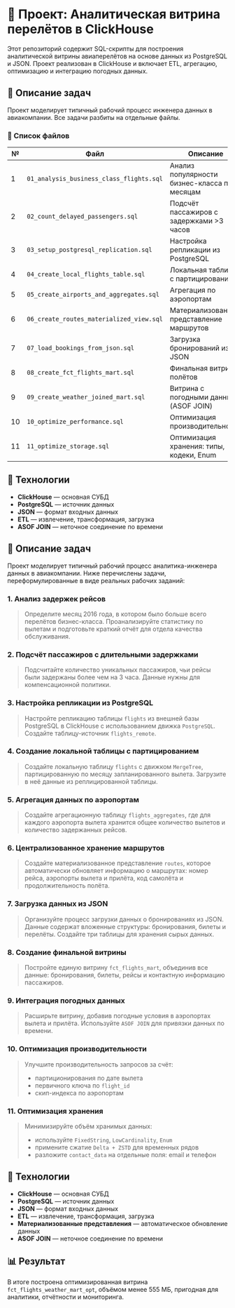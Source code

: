 # 🛫 Проект: Аналитическая витрина перелётов в ClickHouse

Этот репозиторий содержит SQL-скрипты для построения аналитической витрины авиаперелётов на основе данных из PostgreSQL и JSON. Проект реализован в ClickHouse и включает ETL, агрегацию, оптимизацию и интеграцию погодных данных.

## 📌 Описание задач

Проект моделирует типичный рабочий процесс инженера данных в авиакомпании. Все задачи разбиты на отдельные файлы.

### 🔢 Список файлов

| № | Файл | Описание |
|---|------|---------|
| 1 | `01_analysis_business_class_flights.sql` | Анализ популярности бизнес-класса по месяцам |
| 2 | `02_count_delayed_passengers.sql` | Подсчёт пассажиров с задержками >3 часов |
| 3 | `03_setup_postgresql_replication.sql` | Настройка репликации из PostgreSQL |
| 4 | `04_create_local_flights_table.sql` | Локальная таблица с партицированием |
| 5 | `05_create_airports_and_aggregates.sql` | Агрегация по аэропортам |
| 6 | `06_create_routes_materialized_view.sql` | Материализованное представление маршрутов |
| 7 | `07_load_bookings_from_json.sql` | Загрузка бронирований из JSON |
| 8 | `08_create_fct_flights_mart.sql` | Финальная витрина полётов |
| 9 | `09_create_weather_joined_mart.sql` | Витрина с погодными данными (ASOF JOIN) |
| 10| `10_optimize_performance.sql` | Оптимизация производительности |
| 11| `11_optimize_storage.sql` | Оптимизация хранения: типы, кодеки, Enum |

## 🧰 Технологии

- **ClickHouse** — основная СУБД
- **PostgreSQL** — источник данных
- **JSON** — формат входных данных
- **ETL** — извлечение, трансформация, загрузка
- **ASOF JOIN** — неточное соединение по времени

## 📌 Описание задач

Проект моделирует типичный рабочий процесс аналитика-инженера данных в авиакомпании. Ниже перечислены задачи, переформулированные в виде реальных рабочих заданий:

### 1. Анализ задержек рейсов
> Определите месяц 2016 года, в котором было больше всего перелётов бизнес-класса. Проанализируйте статистику по вылетам и подготовьте краткий отчёт для отдела качества обслуживания.

### 2. Подсчёт пассажиров с длительными задержками
> Подсчитайте количество уникальных пассажиров, чьи рейсы были задержаны более чем на 3 часа. Данные нужны для компенсационной политики.

### 3. Настройка репликации из PostgreSQL
> Настройте репликацию таблицы `flights` из внешней базы PostgreSQL в ClickHouse с использованием движка `PostgreSQL`. Создайте таблицу-источник `flights_remote`.

### 4. Создание локальной таблицы с партицированием
> Создайте локальную таблицу `flights` с движком `MergeTree`, партицированную по месяцу запланированного вылета. Загрузите в неё данные из реплицированной таблицы.

### 5. Агрегация данных по аэропортам
> Создайте агрегационную таблицу `flights_aggregates`, где для каждого аэропорта вылета хранится общее количество вылетов и количество задержанных рейсов.

### 6. Централизованное хранение маршрутов
> Создайте материализованное представление `routes`, которое автоматически обновляет информацию о маршрутах: номер рейса, аэропорты вылета и прилёта, код самолёта и продолжительность полёта.

### 7. Загрузка данных из JSON
> Организуйте процесс загрузки данных о бронированиях из JSON. Данные содержат вложенные структуры: бронирования, билеты и перелёты. Создайте три таблицы для хранения сырых данных.

### 8. Создание финальной витрины
> Постройте единую витрину `fct_flights_mart`, объединив все данные: бронирования, билеты, рейсы и контактную информацию пассажиров.

### 9. Интеграция погодных данных
> Расширьте витрину, добавив погодные условия в аэропортах вылета и прилёта. Используйте `ASOF JOIN` для привязки данных по времени.

### 10. Оптимизация производительности
> Улучшите производительность запросов за счёт:
> - партиционирования по дате вылета
> - первичного ключа по `flight_id`
> - скип-индекса по аэропортам

### 11. Оптимизация хранения
> Минимизируйте объём хранимых данных:
> - используйте `FixedString`, `LowCardinality`, `Enum`
> - примените сжатие `Delta + ZSTD` для временных рядов
> - разложите `contact_data` на отдельные поля: email и телефон

## 🧰 Технологии

- **ClickHouse** — основная СУБД
- **PostgreSQL** — источник данных
- **JSON** — формат входных данных
- **ETL** — извлечение, трансформация, загрузка
- **Материализованные представления** — автоматическое обновление данных
- **ASOF JOIN** — неточное соединение по времени

## 📊 Результат

В итоге построена оптимизированная витрина `fct_flights_weather_mart_opt`, объёмом менее 555 МБ, пригодная для аналитики, отчётности и мониторинга.